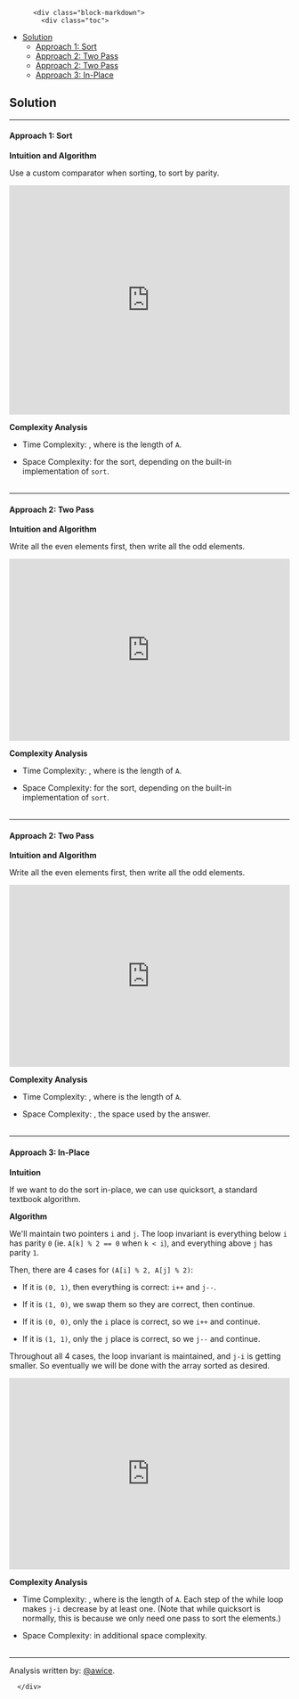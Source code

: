 <div class="article-body">
        
          <div class="block-markdown">
            <div class="toc">
<ul>
<li><a href="#solution">Solution</a><ul>
<li><a href="#approach-1-sort">Approach 1: Sort</a></li>
<li><a href="#approach-2-two-pass">Approach 2: Two Pass</a></li>
<li><a href="#approach-2-two-pass_1">Approach 2: Two Pass</a></li>
<li><a href="#approach-3-in-place">Approach 3: In-Place</a></li>
</ul>
</li>
</ul>
</div>
<h2 id="solution">Solution</h2>
<hr>
<h4 id="approach-1-sort">Approach 1: Sort</h4>
<p><strong>Intuition and Algorithm</strong></p>
<p>Use a custom comparator when sorting, to sort by parity.</p>
<iframe src="https://leetcode.com/playground/bcMSW6MA/shared" frameborder="0" width="100%" height="412" name="bcMSW6MA"></iframe>

<p><strong>Complexity Analysis</strong></p>
<ul>
<li>
<p>Time Complexity:  <script type="math/tex; mode=display">O(N \log N)</script>, where <script type="math/tex; mode=display">N</script> is the length of <code>A</code>.</p>
</li>
<li>
<p>Space Complexity:  <script type="math/tex; mode=display">O(N)</script> for the sort, depending on the built-in implementation of <code>sort</code>.
<br>
<br></p>
</li>
</ul>
<hr>
<h4 id="approach-2-two-pass">Approach 2: Two Pass</h4>
<p><strong>Intuition and Algorithm</strong></p>
<p>Write all the even elements first, then write all the odd elements.</p>
<iframe src="https://leetcode.com/playground/uepE6ksC/shared" frameborder="0" width="100%" height="327" name="uepE6ksC"></iframe>

<p><strong>Complexity Analysis</strong></p>
<ul>
<li>
<p>Time Complexity:  <script type="math/tex; mode=display">O(N)</script>, where <script type="math/tex; mode=display">N</script> is the length of <code>A</code>.</p>
</li>
<li>
<p>Space Complexity:  <script type="math/tex; mode=display">O(N)</script> for the sort, depending on the built-in implementation of <code>sort</code>.
<br>
<br></p>
</li>
</ul>
<hr>
<h4 id="approach-2-two-pass_1">Approach 2: Two Pass</h4>
<p><strong>Intuition and Algorithm</strong></p>
<p>Write all the even elements first, then write all the odd elements.</p>
<iframe src="https://leetcode.com/playground/AjwfiQ8K/shared" frameborder="0" width="100%" height="327" name="AjwfiQ8K"></iframe>

<p><strong>Complexity Analysis</strong></p>
<ul>
<li>
<p>Time Complexity:  <script type="math/tex; mode=display">O(N)</script>, where <script type="math/tex; mode=display">N</script> is the length of <code>A</code>.</p>
</li>
<li>
<p>Space Complexity:  <script type="math/tex; mode=display">O(N)</script>, the space used by the answer.
<br>
<br></p>
</li>
</ul>
<hr>
<h4 id="approach-3-in-place">Approach 3: In-Place</h4>
<p><strong>Intuition</strong></p>
<p>If we want to do the sort in-place, we can use quicksort, a standard textbook algorithm.</p>
<p><strong>Algorithm</strong></p>
<p>We'll maintain two pointers <code>i</code> and <code>j</code>.  The loop invariant is everything below <code>i</code> has parity <code>0</code> (ie. <code>A[k] % 2 == 0</code> when <code>k &lt; i</code>), and everything above <code>j</code> has parity <code>1</code>.</p>
<p>Then, there are 4 cases for <code>(A[i] % 2, A[j] % 2)</code>:</p>
<ul>
<li>
<p>If it is <code>(0, 1)</code>, then everything is correct: <code>i++</code> and <code>j--</code>.</p>
</li>
<li>
<p>If it is <code>(1, 0)</code>, we swap them so they are correct, then continue.</p>
</li>
<li>
<p>If it is <code>(0, 0)</code>, only the <code>i</code> place is correct, so we <code>i++</code> and continue.</p>
</li>
<li>
<p>If it is <code>(1, 1)</code>, only the <code>j</code> place is correct, so we <code>j--</code> and continue.</p>
</li>
</ul>
<p>Throughout all 4 cases, the loop invariant is maintained, and <code>j-i</code> is getting smaller.  So eventually we will be done with the array sorted as desired.</p>
<iframe src="https://leetcode.com/playground/SCAvRwWS/shared" frameborder="0" width="100%" height="344" name="SCAvRwWS"></iframe>

<p><strong>Complexity Analysis</strong></p>
<ul>
<li>
<p>Time Complexity:  <script type="math/tex; mode=display">O(N)</script>, where <script type="math/tex; mode=display">N</script> is the length of <code>A</code>.  Each step of the while loop makes <code>j-i</code> decrease by at least one.  (Note that while quicksort is <script type="math/tex; mode=display">O(N \log N)</script> normally, this is <script type="math/tex; mode=display">O(N)</script> because we only need one pass to sort the elements.)</p>
</li>
<li>
<p>Space Complexity:  <script type="math/tex; mode=display">O(1)</script> in additional space complexity.
<br>
<br></p>
</li>
</ul>
<hr>
<p>Analysis written by: <a href="https://leetcode.com/awice">@awice</a>.</p>
          </div>
        
      </div>